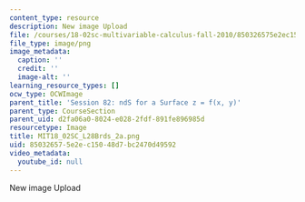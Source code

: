 ```yaml
---
content_type: resource
description: New image Upload
file: /courses/18-02sc-multivariable-calculus-fall-2010/850326575e2ec15048d7bc2470d49592_MIT18_02SC_L28Brds_2a.png
file_type: image/png
image_metadata:
  caption: ''
  credit: ''
  image-alt: ''
learning_resource_types: []
ocw_type: OCWImage
parent_title: 'Session 82: ndS for a Surface z = f(x, y)'
parent_type: CourseSection
parent_uid: d2fa06a0-8024-e028-2fdf-891fe896985d
resourcetype: Image
title: MIT18_02SC_L28Brds_2a.png
uid: 85032657-5e2e-c150-48d7-bc2470d49592
video_metadata:
  youtube_id: null
---
```

New image Upload

